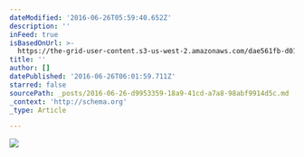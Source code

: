 ```yaml
---
dateModified: '2016-06-26T05:59:40.652Z'
description: ''
inFeed: true
isBasedOnUrl: >-
  https://the-grid-user-content.s3-us-west-2.amazonaws.com/dae561fb-d016-4cd3-ace9-6693bdd5ce00.jpg
title: ''
author: []
datePublished: '2016-06-26T06:01:59.711Z'
starred: false
sourcePath: _posts/2016-06-26-d9953359-18a9-41cd-a7a8-98abf9914d5c.md
_context: 'http://schema.org'
_type: Article

---
```

![](https://the-grid-user-content.s3-us-west-2.amazonaws.com/dae561fb-d016-4cd3-ace9-6693bdd5ce00.jpg)